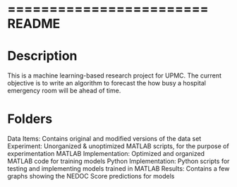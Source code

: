 ========================
README
========================

Description
================
This is a machine learning-based research project for UPMC. The current
objective is to write an algorithm to forecast the how busy a hospital
emergency room will be ahead of time.

Folders
================
Data Items:                 Contains original and modified versions of the data set
Experiment:                 Unorganized & unoptimized MATLAB scripts, for the purpose of experimentation
MATLAB Implementation:      Optimized and organized MATLAB code for training models
Python Implementation:      Python scripts for testing and implementing models trained in MATLAB
Results:                    Contains a few graphs showing the NEDOC Score predictions for models


